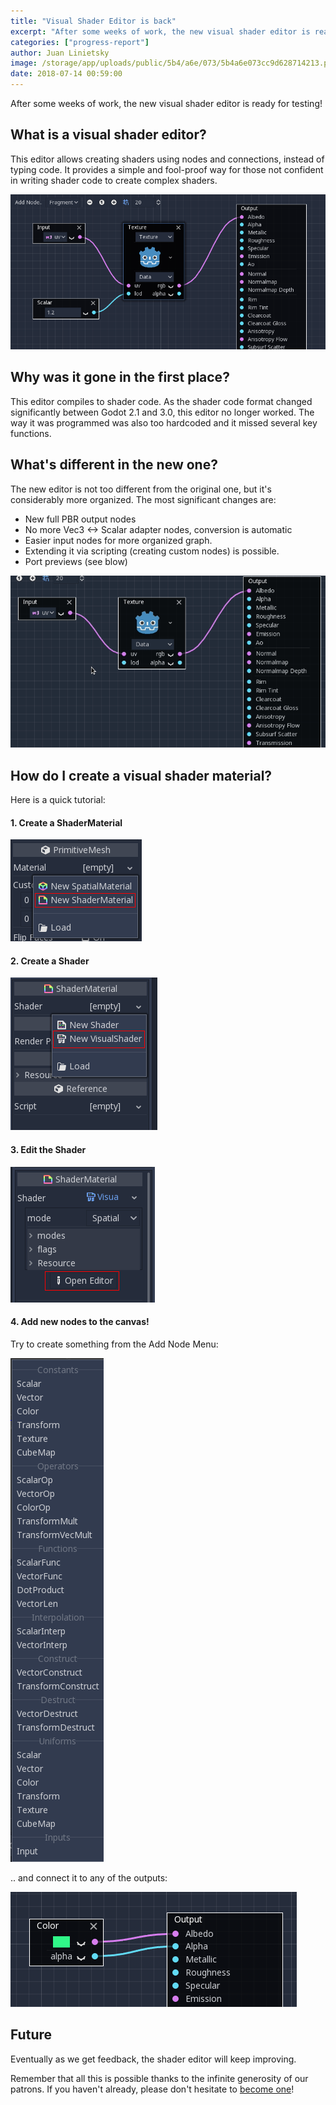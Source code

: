 ```yaml
---
title: "Visual Shader Editor is back"
excerpt: "After some weeks of work, the new visual shader editor is ready for testing!"
categories: ["progress-report"]
author: Juan Linietsky
image: /storage/app/uploads/public/5b4/a6e/073/5b4a6e073cc9d628714213.png
date: 2018-07-14 00:59:00
---
```


After some weeks of work, the new visual shader editor is ready for testing!

## What is a visual shader editor?

This editor allows creating shaders using nodes and connections, instead of typing code. It provides a simple and fool-proof way for those not confident in writing shader code to create complex shaders.


![shader_edit1.png](/storage/app/uploads/public/5b4/a6a/ddd/5b4a6addd1e82963909951.png)


## Why was it gone in the first place?

This editor compiles to shader code. As the shader code format changed significantly between Godot 2.1 and 3.0, this editor no longer worked. The way it was programmed was also too hardcoded and it missed several key functions.

## What's different in the new one?

The new editor is not too different from the original one, but it's considerably more organized. The most significant changes are:

* New full PBR output nodes
* No more Vec3 <-> Scalar adapter nodes, conversion is automatic
* Easier input nodes for more organized graph.
* Extending it via scripting (creating custom nodes) is possible.
* Port previews (see blow)



![preview_ports.gif](/storage/app/uploads/public/5b4/a6c/003/5b4a6c0038ced706516053.gif)

## How do I create a visual shader material?

Here is a quick tutorial:

#### 1. Create a ShaderMaterial


![shadertuto2.png](/storage/app/uploads/public/5b4/a6c/693/5b4a6c6933274758343865.png)

#### 2. Create a Shader

![shadertuto3.png](/storage/app/uploads/public/5b4/a6c/b21/5b4a6cb214067677878892.png)


#### 3. Edit the Shader


![shadertuto4.png](/storage/app/uploads/public/5b4/a6c/f84/5b4a6cf84c360047819202.png)


#### 4. Add new nodes to the canvas!

Try to create something from the Add Node Menu:



![shadertuto5.png](/storage/app/uploads/public/5b4/a6d/53c/5b4a6d53c07af056194443.png)


.. and connect it to any of the outputs:



![shadertuto6.png](/storage/app/uploads/public/5b4/a6d/85e/5b4a6d85e9697002487680.png)


## Future

Eventually as we get feedback, the shader editor will keep improving. 

Remember that all this is possible thanks to the infinite generosity of our patrons. If you haven't already, please don't hesitate to [become one](https://www.patreon.com/godotengine)!